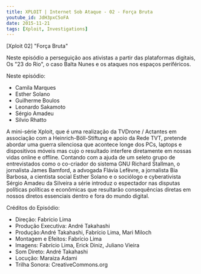 ```yaml
---
title: XPLOIT | Internet Sob Ataque - 02 - Força Bruta
youtube_id: JdH3pxC5oFA
date: 2015-11-21
tags: [Xploit, Investigations]
---
```


[Xploit 02] "Força Bruta"

Neste episódio a perseguição aos ativistas a partir das plataformas digitais, Os "23 do Rio", o caso Balta Nunes e os ataques nos espaços periféricos.

Neste episódio:

- Camila Marques
- Esther Solano
- Guilherme Boulos
- Leonardo Sakamoto
- Sérgio Amadeu
- Silvio Rhatto

A mini-série Xploit, que é uma realização da TVDrone / Actantes em associação com a Heinrich-Böll-Stiftung e apoio da Rede TVT, pretende abordar uma guerra silenciosa que acontece longe dos PCs, laptops e dispositivos móveis mas cujo o resultado interfere diretamente em nossas vidas online e offline. Contando com a ajuda de um seleto grupo de entrevistados como o co-criador do sistema GNU Richard Stallman, o jornalista James Bamford, a advogada Flávia Lefèvre, a jornalista Bia Barbosa, a cientista social Esther Solano e o sociólogo e cyberativista Sérgio Amadeu da Silveira a série introduz o espectador nas disputas políticas políticas e econômicas que resultarão consequências diretas em nossos diretos essenciais dentro e fora do mundo digital.

Créditos do Episódio:

- Direção: Fabrício Lima
- Produção Executiva: André Takahashi
- Produção:André Takahashi,  Fabrício Lima, Mari Miloch
- Montagem e Efeitos: Fabrício Lima
- Imagens: Fabrício Lima, Erick Diniz, Juliano Vieira
- Som Direto: André Takahashi
- Locução: Maraiza Adami
- Trilha Sonora: CreativeCommons.org


